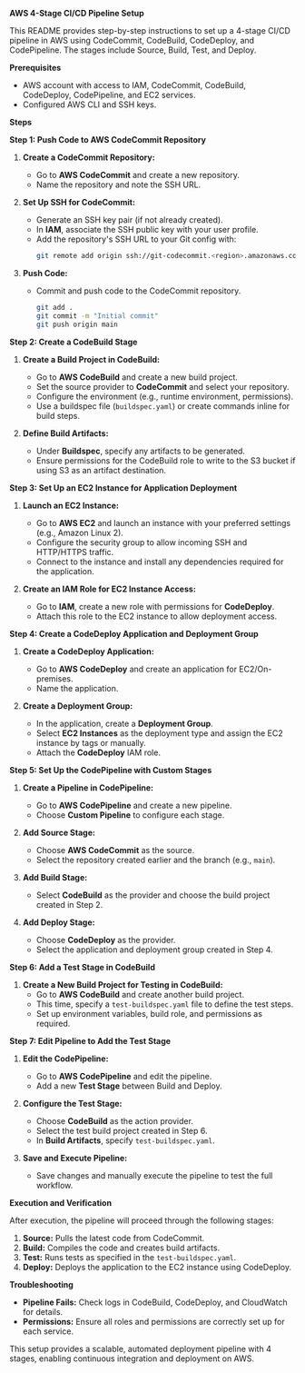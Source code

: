 **AWS 4-Stage CI/CD Pipeline Setup**

This README provides step-by-step instructions to set up a 4-stage CI/CD pipeline in AWS using CodeCommit, CodeBuild, CodeDeploy, and CodePipeline. The stages include Source, Build, Test, and Deploy.


**Prerequisites**

- AWS account with access to IAM, CodeCommit, CodeBuild, CodeDeploy, CodePipeline, and EC2 services.
- Configured AWS CLI and SSH keys.

**Steps**

**Step 1: Push Code to AWS CodeCommit Repository**

1. **Create a CodeCommit Repository:**
   - Go to **AWS CodeCommit** and create a new repository.
   - Name the repository and note the SSH URL.

2. **Set Up SSH for CodeCommit:**
   - Generate an SSH key pair (if not already created).
   - In **IAM**, associate the SSH public key with your user profile.
   - Add the repository's SSH URL to your Git config with:
     ```bash
     git remote add origin ssh://git-codecommit.<region>.amazonaws.com/v1/repos/<repository-name>
     ```

3. **Push Code:**
   - Commit and push code to the CodeCommit repository.
     ```bash
     git add .
     git commit -m "Initial commit"
     git push origin main
     ```


**Step 2: Create a CodeBuild Stage**

1. **Create a Build Project in CodeBuild:**
   - Go to **AWS CodeBuild** and create a new build project.
   - Set the source provider to **CodeCommit** and select your repository.
   - Configure the environment (e.g., runtime environment, permissions).
   - Use a buildspec file (`buildspec.yaml`) or create commands inline for build steps.

2. **Define Build Artifacts:**
   - Under **Buildspec**, specify any artifacts to be generated.
   - Ensure permissions for the CodeBuild role to write to the S3 bucket if using S3 as an artifact destination.

**Step 3: Set Up an EC2 Instance for Application Deployment**

1. **Launch an EC2 Instance:**
   - Go to **AWS EC2** and launch an instance with your preferred settings (e.g., Amazon Linux 2).
   - Configure the security group to allow incoming SSH and HTTP/HTTPS traffic.
   - Connect to the instance and install any dependencies required for the application.

2. **Create an IAM Role for EC2 Instance Access:**
   - Go to **IAM**, create a new role with permissions for **CodeDeploy**.
   - Attach this role to the EC2 instance to allow deployment access.


**Step 4: Create a CodeDeploy Application and Deployment Group**

1. **Create a CodeDeploy Application:**
   - Go to **AWS CodeDeploy** and create an application for EC2/On-premises.
   - Name the application.

2. **Create a Deployment Group:**
   - In the application, create a **Deployment Group**.
   - Select **EC2 Instances** as the deployment type and assign the EC2 instance by tags or manually.
   - Attach the **CodeDeploy** IAM role.

**Step 5: Set Up the CodePipeline with Custom Stages**

1. **Create a Pipeline in CodePipeline:**
   - Go to **AWS CodePipeline** and create a new pipeline.
   - Choose **Custom Pipeline** to configure each stage.

2. **Add Source Stage:**
   - Choose **AWS CodeCommit** as the source.
   - Select the repository created earlier and the branch (e.g., `main`).

3. **Add Build Stage:**
   - Select **CodeBuild** as the provider and choose the build project created in Step 2.

4. **Add Deploy Stage:**
   - Choose **CodeDeploy** as the provider.
   - Select the application and deployment group created in Step 4.

**Step 6: Add a Test Stage in CodeBuild**

1. **Create a New Build Project for Testing in CodeBuild:**
   - Go to **AWS CodeBuild** and create another build project.
   - This time, specify a `test-buildspec.yaml` file to define the test steps.
   - Set up environment variables, build role, and permissions as required.

**Step 7: Edit Pipeline to Add the Test Stage**

1. **Edit the CodePipeline:**
   - Go to **AWS CodePipeline** and edit the pipeline.
   - Add a new **Test Stage** between Build and Deploy.

2. **Configure the Test Stage:**
   - Choose **CodeBuild** as the action provider.
   - Select the test build project created in Step 6.
   - In **Build Artifacts**, specify `test-buildspec.yaml`.

3. **Save and Execute Pipeline:**
   - Save changes and manually execute the pipeline to test the full workflow.

**Execution and Verification**

After execution, the pipeline will proceed through the following stages:

1. **Source:** Pulls the latest code from CodeCommit.
2. **Build:** Compiles the code and creates build artifacts.
3. **Test:** Runs tests as specified in the `test-buildspec.yaml`.
4. **Deploy:** Deploys the application to the EC2 instance using CodeDeploy.


**Troubleshooting**

- **Pipeline Fails:** Check logs in CodeBuild, CodeDeploy, and CloudWatch for details.
- **Permissions:** Ensure all roles and permissions are correctly set up for each service.


This setup provides a scalable, automated deployment pipeline with 4 stages, enabling continuous integration and deployment on AWS.
